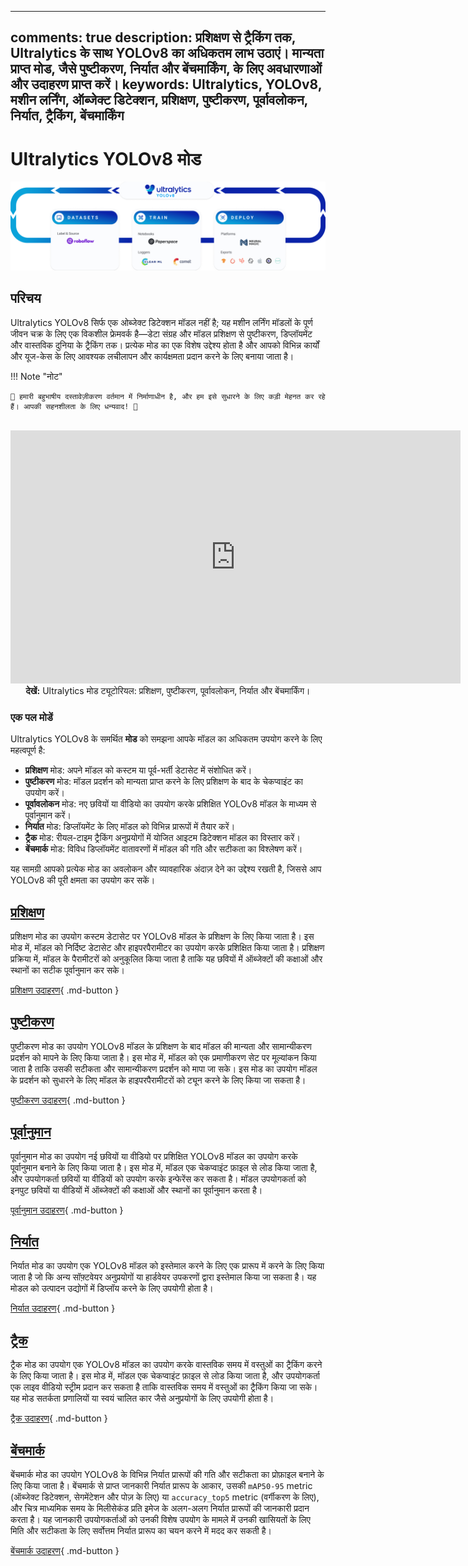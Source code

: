 ______________________________________________________________________

## comments: true description: प्रशिक्षण से ट्रैकिंग तक, Ultralytics के साथ YOLOv8 का अधिकतम लाभ उठाएं। मान्यता प्राप्त मोड, जैसे पुष्टीकरण, निर्यात और बेंचमार्किंग, के लिए अवधारणाओं और उदाहरण प्राप्त करें। keywords: Ultralytics, YOLOv8, मशीन लर्निंग, ऑब्जेक्ट डिटेक्शन, प्रशिक्षण, पुष्टीकरण, पूर्वावलोकन, निर्यात, ट्रैकिंग, बेंचमार्किंग

# Ultralytics YOLOv8 मोड

<img width="1024" src="https://github.com/ultralytics/assets/raw/main/yolov8/banner-integrations.png" alt="Ultralytics YOLO ecosystem and integrations">

## परिचय

Ultralytics YOLOv8 सिर्फ एक ओब्जेक्ट डिटेक्शन मॉडल नहीं है; यह मशीन लर्निंग मॉडलों के पूर्ण जीवन चक्र के लिए एक विकशील फ्रेमवर्क है—डेटा संग्रह और मॉडल प्रशिक्षण से पुष्टीकरण, डिप्लॉयमेंट और वास्तविक दुनिया के ट्रैकिंग तक। प्रत्येक मोड का एक विशेष उद्देश्य होता है और आपको विभिन्न कार्यों और यूज-केस के लिए आवश्यक लचीलापन और कार्यक्षमता प्रदान करने के लिए बनाया जाता है।

!!! Note "नोट"

```
🚧 हमारी बहुभाषीय दस्तावेज़ीकरण वर्तमान में निर्माणाधीन है, और हम इसे सुधारने के लिए कड़ी मेहनत कर रहे हैं। आपकी सहनशीलता के लिए धन्यवाद! 🙏
```

<p align="center">
  <br>
  <iframe width="720" height="405" src="https://www.youtube.com/embed/j8uQc0qB91s?si=dhnGKgqvs7nPgeaM"
    title="YouTube वीडियो प्लेयर" frameborder="0"
    allow="accelerometer; autoplay; clipboard-write; encrypted-media; gyroscope; picture-in-picture; web-share"
    allowfullscreen>
  </iframe>
  <br>
  <strong>देखें:</strong> Ultralytics मोड ट्यूटोरियल: प्रशिक्षण, पुष्टीकरण, पूर्वावलोकन, निर्यात और बेंचमार्किंग।
</p>

### एक पल मोडें

Ultralytics YOLOv8 के समर्थित **मोड** को समझना आपके मॉडल का अधिकतम उपयोग करने के लिए महत्वपूर्ण है:

- **प्रशिक्षण** मोड: अपने मॉडल को कस्टम या पूर्व-भर्ती डेटासेट में संशोधित करें।
- **पुष्टीकरण** मोड: मॉडल प्रदर्शन को मान्यता प्राप्त करने के लिए प्रशिक्षण के बाद के चेकप्वाइंट का उपयोग करें।
- **पूर्वावलोकन** मोड: नए छवियों या वीडियो का उपयोग करके प्रशिक्षित YOLOv8 मॉडल के माध्यम से पूर्वानुमान करें।
- **निर्यात** मोड: डिप्लॉयमेंट के लिए मॉडल को विभिन्न प्रारूपों में तैयार करें।
- **ट्रैक** मोड: रीयल-टाइम ट्रैकिंग अनुप्रयोगों में योजित आइटम डिटेक्शन मॉडल का विस्तार करें।
- **बेंचमार्क** मोड: विविध डिप्लॉयमेंट वातावरणों में मॉडल की गति और सटीकता का विश्लेषण करें।

यह सामग्री आपको प्रत्येक मोड का अवलोकन और व्यावहारिक अंदाज़ देने का उद्देश्य रखती है, जिससे आप YOLOv8 की पूरी क्षमता का उपयोग कर सकें।

## [प्रशिक्षण](train.md)

प्रशिक्षण मोड का उपयोग कस्टम डेटासेट पर YOLOv8 मॉडल के प्रशिक्षण के लिए किया जाता है। इस मोड में, मॉडल को निर्दिष्ट डेटासेट और हाइपरपैरामीटर का उपयोग करके प्रशिक्षित किया जाता है। प्रशिक्षण प्रक्रिया में, मॉडल के पैरामीटरों को अनुकूलित किया जाता है ताकि यह छवियों में ऑब्जेक्टों की कक्षाओं और स्थानों का सटीक पूर्वानुमान कर सके।

[प्रशिक्षण उदाहरण](train.md){ .md-button }

## [पुष्टीकरण](val.md)

पुष्टीकरण मोड का उपयोग YOLOv8 मॉडल के प्रशिक्षण के बाद मॉडल की मान्यता और सामान्यीकरण प्रदर्शन को मापने के लिए किया जाता है। इस मोड में, मॉडल को एक प्रमाणीकरण सेट पर मूल्यांकन किया जाता है ताकि उसकी सटीकता और सामान्यीकरण प्रदर्शन को मापा जा सके। इस मोड का उपयोग मॉडल के प्रदर्शन को सुधारने के लिए मॉडल के हाइपरपैरामीटरों को ट्यून करने के लिए किया जा सकता है।

[पुष्टीकरण उदाहरण](val.md){ .md-button }

## [पूर्वानुमान](predict.md)

पूर्वानुमान मोड का उपयोग नई छवियों या वीडियो पर प्रशिक्षित YOLOv8 मॉडल का उपयोग करके पूर्वानुमान बनाने के लिए किया जाता है। इस मोड में, मॉडल एक चेकप्वाइंट फ़ाइल से लोड किया जाता है, और उपयोगकर्ता छवियों या वीडियों को उपयोग करके इन्फेरेंस कर सकता है। मॉडल उपयोगकर्ता को इनपुट छवियों या वीडियों में ऑब्जेक्टों की कक्षाओं और स्थानों का पूर्वानुमान करता है।

[पूर्वानुमान उदाहरण](predict.md){ .md-button }

## [निर्यात](export.md)

निर्यात मोड का उपयोग एक YOLOv8 मॉडल को इस्तेमाल करने के लिए एक प्रारूप में करने के लिए किया जाता है जो कि अन्य सॉफ़्टवेयर अनुप्रयोगों या हार्डवेयर उपकरणों द्वारा इस्तेमाल किया जा सकता है। यह मोडल को उत्पादन उद्योगों में डिप्लॉय करने के लिए उपयोगी होता है।

[निर्यात उदाहरण](export.md){ .md-button }

## [ट्रैक](track.md)

ट्रैक मोड का उपयोग एक YOLOv8 मॉडल का उपयोग करके वास्तविक समय में वस्तुओं का ट्रैकिंग करने के लिए किया जाता है। इस मोड में, मॉडल एक चेकप्वाइंट फ़ाइल से लोड किया जाता है, और उपयोगकर्ता एक लाइव वीडियो स्ट्रीम प्रदान कर सकता है ताकि वास्तविक समय में वस्तुओं का ट्रैकिंग किया जा सके। यह मोड सतर्कता प्रणालियों या स्वयं चालित कार जैसे अनुप्रयोगों के लिए उपयोगी होता है।

[ट्रैक उदाहरण](track.md){ .md-button }

## [बेंचमार्क](benchmark.md)

बेंचमार्क मोड का उपयोग YOLOv8 के विभिन्न निर्यात प्रारूपों की गति और सटीकता का प्रोफ़ाइल बनाने के लिए किया जाता है। बेंचमार्क से प्राप्त जानकारी निर्यात प्रारूप के आकार, उसकी `mAP50-95` metric (ऑब्जेक्ट डिटेक्शन, सेगमेंटेशन और पोज़ के लिए) या `accuracy_top5` metric (वर्गीकरण के लिए), और चित्र माध्यमिक समय के मिलीसेकंड प्रति इमेज के अलग-अलग निर्यात प्रारूपों की जानकारी प्रदान करता है। यह जानकारी उपयोगकर्ताओं को उनकी विशेष उपयोग के मामले में उनकी खासियतों के लिए मिति और सटीकता के लिए सर्वोत्तम निर्यात प्रारूप का चयन करने में मदद कर सकती है।

[बेंचमार्क उदाहरण](benchmark.md){ .md-button }
